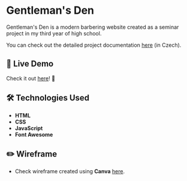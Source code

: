 # Gentleman's Den

Gentleman's Den is a modern barbering website created as a seminar project in my third year of high school.

You can check out the detailed project documentation [here](documentation.pdf) (in Czech).

## 🔗 Live Demo  
Check it out [here](https://kovarkrystof.github.io/gentlemens-den/)! 👀  

## 🛠 Technologies Used  
- **HTML**  
- **CSS**  
- **JavaScript**
- **Font Awesome**

## ✏️ Wireframe
- Check wireframe created using **Canva** [here](wireframe.png).
